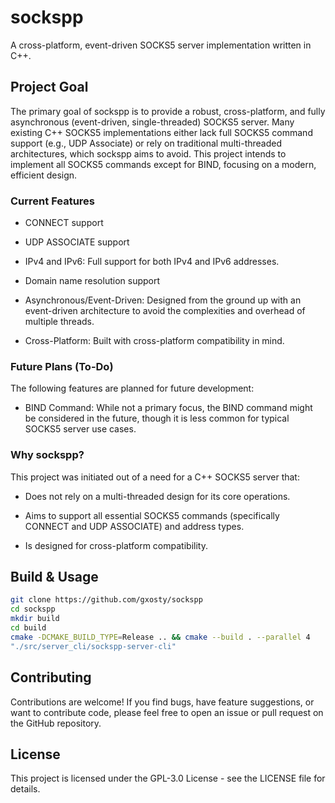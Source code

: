 # sockspp

A cross-platform, event-driven SOCKS5 server implementation written in C++.

## Project Goal

The primary goal of sockspp is to provide a robust, cross-platform, and fully asynchronous (event-driven, single-threaded) SOCKS5 server. Many existing C++ SOCKS5 implementations either lack full SOCKS5 command support (e.g., UDP Associate) or rely on traditional multi-threaded architectures, which sockspp aims to avoid. This project intends to implement all SOCKS5 commands except for BIND, focusing on a modern, efficient design.

### Current Features

* CONNECT support

* UDP ASSOCIATE support

* IPv4 and IPv6: Full support for both IPv4 and IPv6 addresses.

* Domain name resolution support

* Asynchronous/Event-Driven: Designed from the ground up with an event-driven architecture to avoid the complexities and overhead of multiple threads.

* Cross-Platform: Built with cross-platform compatibility in mind.
  
### Future Plans (To-Do)

The following features are planned for future development:

* BIND Command: While not a primary focus, the BIND command might be considered in the future, though it is less common for typical SOCKS5 server use cases.

### Why sockspp?

This project was initiated out of a need for a C++ SOCKS5 server that:

* Does not rely on a multi-threaded design for its core operations.

* Aims to support all essential SOCKS5 commands (specifically CONNECT and UDP ASSOCIATE) and address types.

* Is designed for cross-platform compatibility.

## Build & Usage

```bash
git clone https://github.com/gxosty/sockspp
cd sockspp
mkdir build
cd build
cmake -DCMAKE_BUILD_TYPE=Release .. && cmake --build . --parallel 4
"./src/server_cli/sockspp-server-cli"
```

## Contributing

Contributions are welcome! If you find bugs, have feature suggestions, or want to contribute code, please feel free to open an issue or pull request on the GitHub repository.

## License

This project is licensed under the GPL-3.0 License - see the LICENSE file for details.
